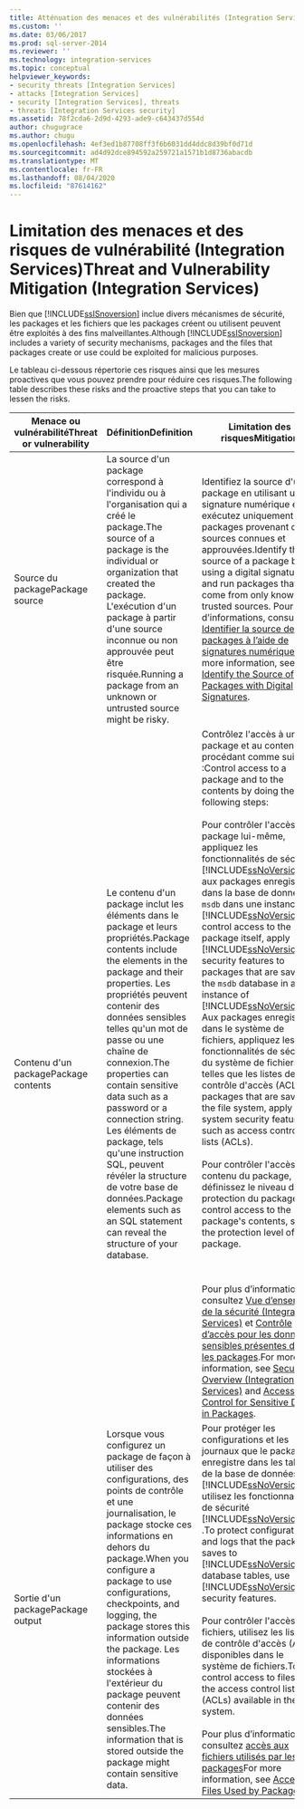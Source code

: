```yaml
---
title: Atténuation des menaces et des vulnérabilités (Integration Services) | Microsoft Docs
ms.custom: ''
ms.date: 03/06/2017
ms.prod: sql-server-2014
ms.reviewer: ''
ms.technology: integration-services
ms.topic: conceptual
helpviewer_keywords:
- security threats [Integration Services]
- attacks [Integration Services]
- security [Integration Services], threats
- threats [Integration Services security]
ms.assetid: 78f2cda6-2d9d-4293-ade9-c643437d554d
author: chugugrace
ms.author: chugu
ms.openlocfilehash: 4ef3ed1b87708ff3f6b6031dd4ddc8d39bf0d71d
ms.sourcegitcommit: ad4d92dce894592a259721a1571b1d8736abacdb
ms.translationtype: MT
ms.contentlocale: fr-FR
ms.lasthandoff: 08/04/2020
ms.locfileid: "87614162"
---
```

# <a name="threat-and-vulnerability-mitigation-integration-services"></a><span data-ttu-id="60115-102">Limitation des menaces et des risques de vulnérabilité (Integration Services)</span><span class="sxs-lookup"><span data-stu-id="60115-102">Threat and Vulnerability Mitigation (Integration Services)</span></span>
  <span data-ttu-id="60115-103">Bien que [!INCLUDE[ssISnoversion](../includes/ssisnoversion-md.md)] inclue divers mécanismes de sécurité, les packages et les fichiers que les packages créent ou utilisent peuvent être exploités à des fins malveillantes.</span><span class="sxs-lookup"><span data-stu-id="60115-103">Although [!INCLUDE[ssISnoversion](../includes/ssisnoversion-md.md)] includes a variety of security mechanisms, packages and the files that packages create or use could be exploited for malicious purposes.</span></span>  
  
 <span data-ttu-id="60115-104">Le tableau ci-dessous répertorie ces risques ainsi que les mesures proactives que vous pouvez prendre pour réduire ces risques.</span><span class="sxs-lookup"><span data-stu-id="60115-104">The following table describes these risks and the proactive steps that you can take to lessen the risks.</span></span>  
  
|<span data-ttu-id="60115-105">Menace ou vulnérabilité</span><span class="sxs-lookup"><span data-stu-id="60115-105">Threat or vulnerability</span></span>|<span data-ttu-id="60115-106">Définition</span><span class="sxs-lookup"><span data-stu-id="60115-106">Definition</span></span>|<span data-ttu-id="60115-107">Limitation des risques</span><span class="sxs-lookup"><span data-stu-id="60115-107">Mitigation</span></span>|  
|-----------------------------|----------------|----------------|  
|<span data-ttu-id="60115-108">Source du package</span><span class="sxs-lookup"><span data-stu-id="60115-108">Package source</span></span>|<span data-ttu-id="60115-109">La source d'un package correspond à l'individu ou à l'organisation qui a créé le package.</span><span class="sxs-lookup"><span data-stu-id="60115-109">The source of a package is the individual or organization that created the package.</span></span> <span data-ttu-id="60115-110">L'exécution d'un package à partir d'une source inconnue ou non approuvée peut être risquée.</span><span class="sxs-lookup"><span data-stu-id="60115-110">Running a package from an unknown or untrusted source might be risky.</span></span>|<span data-ttu-id="60115-111">Identifiez la source d'un package en utilisant une signature numérique et exécutez uniquement des packages provenant de sources connues et approuvées.</span><span class="sxs-lookup"><span data-stu-id="60115-111">Identify the source of a package by using a digital signature, and run packages that come from only known, trusted sources.</span></span> <span data-ttu-id="60115-112">Pour plus d’informations, consultez [Identifier la source de packages à l’aide de signatures numériques](security/identify-the-source-of-packages-with-digital-signatures.md).</span><span class="sxs-lookup"><span data-stu-id="60115-112">For more information, see [Identify the Source of Packages with Digital Signatures](security/identify-the-source-of-packages-with-digital-signatures.md).</span></span>|  
|<span data-ttu-id="60115-113">Contenu d'un package</span><span class="sxs-lookup"><span data-stu-id="60115-113">Package contents</span></span>|<span data-ttu-id="60115-114">Le contenu d'un package inclut les éléments dans le package et leurs propriétés.</span><span class="sxs-lookup"><span data-stu-id="60115-114">Package contents include the elements in the package and their properties.</span></span> <span data-ttu-id="60115-115">Les propriétés peuvent contenir des données sensibles telles qu'un mot de passe ou une chaîne de connexion.</span><span class="sxs-lookup"><span data-stu-id="60115-115">The properties can contain sensitive data such as a password or a connection string.</span></span> <span data-ttu-id="60115-116">Les éléments de package, tels qu'une instruction SQL, peuvent révéler la structure de votre base de données.</span><span class="sxs-lookup"><span data-stu-id="60115-116">Package elements such as an SQL statement can reveal the structure of your database.</span></span>|<span data-ttu-id="60115-117">Contrôlez l'accès à un package et au contenu en procédant comme suit :</span><span class="sxs-lookup"><span data-stu-id="60115-117">Control access to a package and to the contents by doing the following steps:</span></span><br /><br /> <span data-ttu-id="60115-118">Pour contrôler l'accès au package lui-même, appliquez les fonctionnalités de sécurité [!INCLUDE[ssNoVersion](../includes/ssnoversion-md.md)] aux packages enregistrés dans la base de données `msdb` dans une instance de [!INCLUDE[ssNoVersion](../includes/ssnoversion-md.md)].</span><span class="sxs-lookup"><span data-stu-id="60115-118">To control access to the package itself, apply [!INCLUDE[ssNoVersion](../includes/ssnoversion-md.md)] security features to packages that are saved to the `msdb` database in an instance of [!INCLUDE[ssNoVersion](../includes/ssnoversion-md.md)].</span></span> <span data-ttu-id="60115-119">Aux packages enregistrés dans le système de fichiers, appliquez les fonctionnalités de sécurité du système de fichiers, telles que les listes de contrôle d'accès (ACL).</span><span class="sxs-lookup"><span data-stu-id="60115-119">To packages that are saved in the file system, apply file system security features, such as access controls lists (ACLs).</span></span><br /><br /> <span data-ttu-id="60115-120">Pour contrôler l'accès au contenu du package, définissez le niveau de protection du package.</span><span class="sxs-lookup"><span data-stu-id="60115-120">To control access to the package's contents, set the protection level of the package.</span></span><br /><br /> <br /><br /> <span data-ttu-id="60115-121">Pour plus d’informations, consultez [Vue d’ensemble de la sécurité &#40;Integration Services&#41;](security/security-overview-integration-services.md) et [Contrôle d’accès pour les données sensibles présentes dans les packages](security/access-control-for-sensitive-data-in-packages.md).</span><span class="sxs-lookup"><span data-stu-id="60115-121">For more information, see [Security Overview &#40;Integration Services&#41;](security/security-overview-integration-services.md) and [Access Control for Sensitive Data in Packages](security/access-control-for-sensitive-data-in-packages.md).</span></span>|  
|<span data-ttu-id="60115-122">Sortie d'un package</span><span class="sxs-lookup"><span data-stu-id="60115-122">Package output</span></span>|<span data-ttu-id="60115-123">Lorsque vous configurez un package de façon à utiliser des configurations, des points de contrôle et une journalisation, le package stocke ces informations en dehors du package.</span><span class="sxs-lookup"><span data-stu-id="60115-123">When you configure a package to use configurations, checkpoints, and logging, the package stores this information outside the package.</span></span> <span data-ttu-id="60115-124">Les informations stockées à l'extérieur du package peuvent contenir des données sensibles.</span><span class="sxs-lookup"><span data-stu-id="60115-124">The information that is stored outside the package might contain sensitive data.</span></span>|<span data-ttu-id="60115-125">Pour protéger les configurations et les journaux que le package enregistre dans les tables de la base de données [!INCLUDE[ssNoVersion](../includes/ssnoversion-md.md)] , utilisez les fonctionnalités de sécurité [!INCLUDE[ssNoVersion](../includes/ssnoversion-md.md)] .</span><span class="sxs-lookup"><span data-stu-id="60115-125">To protect configurations and logs that the package saves to [!INCLUDE[ssNoVersion](../includes/ssnoversion-md.md)] database tables, use [!INCLUDE[ssNoVersion](../includes/ssnoversion-md.md)] security features.</span></span><br /><br /> <span data-ttu-id="60115-126">Pour contrôler l'accès aux fichiers, utilisez les listes de contrôle d'accès (ACL) disponibles dans le système de fichiers.</span><span class="sxs-lookup"><span data-stu-id="60115-126">To control access to files, use the access control lists (ACLs) available in the file system.</span></span><br /><br /> <span data-ttu-id="60115-127">Pour plus d’informations, consultez [accès aux fichiers utilisés par les packages](../../2014/integration-services/access-to-files-used-by-packages.md)</span><span class="sxs-lookup"><span data-stu-id="60115-127">For more information, see [Access to Files Used by Packages](../../2014/integration-services/access-to-files-used-by-packages.md)</span></span>|  
  
  
